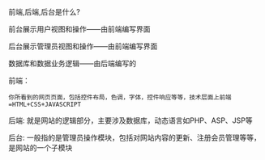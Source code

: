 前端,后端,后台是什么?

前台展示用户视图和操作——由前端编写界面

后台展示管理员视图和操作——由前端编写界面

数据库和数据业务逻辑——由后端编写的


前端：

	你所看到的网页页面，包括控件布局，色调，字体，控件响应等等，技术层面上前端=HTML+CSS+JAVASCRIPT
后端:
	就是网站的逻辑部分，主要涉及数据库，动态语言如PHP、ASP、JSP等
	
后台:
	一般指的是管理员操作模块，包括对网站内容的更新、注册会员管理等等，是网站的一个子模块




